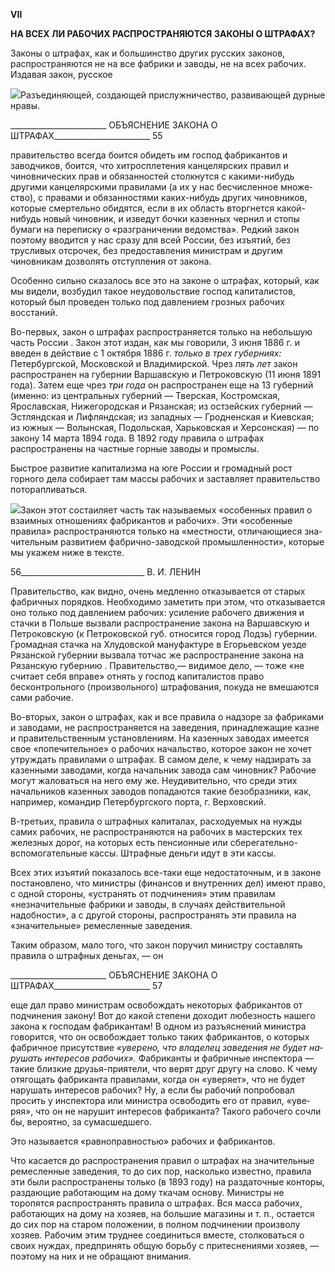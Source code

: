 **VII**

**НА ВСЕХ ЛИ РАБОЧИХ РАСПРОСТРАНЯЮТСЯ** **ЗАКОНЫ О ШТРАФАХ?**

Законы о штрафах, как и большинство других русских законов, распространяются не на все фабрики и заводы, не на всех рабочих. Издавая закон, русское

![](file:///C:/Users/bot32/AppData/Local/Temp/msohtmlclip1/01/clip_image001.png)Разъединяющей, создающей прислужничество, развивающей дурные нравы.

  

________________________ ОБЪЯСНЕНИЕ ЗАКОНА О ШТРАФАХ________________________ 55

правительство всегда боится обидеть им господ фабрикантов и заводчиков, боится, что хитросплетения канцелярских правил и чиновнических прав и обязанностей столкнутся с какими-нибудь другими канцелярскими правилами (а их у нас бесчисленное множе­ство), с правами и обязанностями каких-нибудь других чиновников, которые смертель­но обидятся, если в их область вторгнется какой-нибудь новый чиновник, и изведут бочки казенных чернил и стопы бумаги на переписку о «разграничении ведомства». Редкий закон поэтому вводится у нас сразу для всей России, без изъятий, без трусливых отсрочек, без предоставления министрам и другим чиновникам дозволять отступления от закона.

Особенно сильно сказалось все это на законе о штрафах, который, как мы видели, возбудил такое неудовольствие господ капиталистов, который был проведен только под давлением грозных рабочих восстаний.

Во-первых, закон о штрафах распространяется только на небольшую часть России . Закон этот издан, как мы говорили, 3 июня 1886 г. и введен в действие с 1 октября 1886 г. _только в трех губерниях:_ Петербургской, Московской и Владимирской. Чрез _пять лет_ закон распространен на губернии Варшавскую и Петроковскую (11 июня 1891 года). Затем еще чрез _три года_ он распространен еще на 13 губерний (именно: из центральных губерний — Тверская, Костромская, Ярославская, Нижегородская и Ря­занская; из остзейских губерний — Эстляндская и Лифляндская; из западных — Грод­ненская и Киевская; из южных — Волынская, Подольская, Харьковская и Херсонская) — по закону 14 марта 1894 года. В 1892 году правила о штрафах распространены на частные горные заводы и промыслы.

Быстрое развитие капитализма на юге России и громадный рост горного дела соби­рает там массы рабочих и заставляет правительство поторапливаться.

![](file:///C:/Users/bot32/AppData/Local/Temp/msohtmlclip1/01/clip_image002.png)Закон этот состаиляет часть так называемых «особенных правил о взаимных отношениях фабрикан­тов и рабочих». Эти «особенные правила» распространяются только на «местности, отличающиеся зна­чительным развитием фабрично-заводской промышленности», которые мы укажем ниже в тексте.

  

56_______________________________ В. И. ЛЕНИН

Правительство, как видно, очень медленно отказывается от старых фабричных по­рядков. Необходимо заметить при этом, что отказывается оно только под давлением рабочих: усиление рабочего движения и стачки в Польше вызвали распространение за­кона на Варшавскую и Петроковскую (к Петроковской губ. относится город Лодзь) гу­бернии. Громадная стачка на Хлудовской мануфактуре в Егорьевском уезде Рязанской губернии вызвала тотчас же распространение закона на Рязанскую губернию . Прави­тельство,— видимое дело, — тоже «не считает себя вправе» отнять у господ капитали­стов право бесконтрольного (произвольного) штрафования, покуда не вмешаются сами рабочие.

Во-вторых, закон о штрафах, как и все правила о надзоре за фабриками и заводами, не распространяется на заведения, принадлежащие казне и правительственным уста­новлениям. На казенных заводах имеется свое «попечительное» о рабочих начальство, которое закон не хочет утруждать правилами о штрафах. В самом деле, к чему надзи­рать за казенными заводами, когда начальник завода сам чиновник? Рабочие могут жа­ловаться на него ему же. Неудивительно, что среди этих начальников казенных заводов попадаются такие безобразники, как, например, командир Петербургского порта, г. Верховский.

В-третьих, правила о штрафных капиталах, расходуемых на нужды самих рабочих, не распространяются на рабочих в мастерских тех железных дорог, на которых есть пенсионные или сберегательно-вспомогательные кассы. Штрафные деньги идут в эти кассы.

Всех этих изъятий показалось все-таки еще недостаточным, и в законе постановлено, что министры (финансов и внутренних дел) имеют право, с одной стороны, «устранять от подчинения» этим правилам «незначительные фабрики и заводы, в случаях действи­тельной надобности», а с другой стороны, распространять эти правила на «значитель­ные» ремесленные заведения.

Таким образом, мало того, что закон поручил министру составлять правила о штрафных деньгах, — он

  

________________________ ОБЪЯСНЕНИЕ ЗАКОНА О ШТРАФАХ________________________ 57

еще дал право министрам освобождать некоторых фабрикантов от подчинения закону! Вот до какой степени доходит любезность нашего закона к господам фабрикантам! В одном из разъяснений министра говорится, что он освобождает только таких фабрикан­тов, о которых фабричное присутствие _«уверено, что владелец заведения не будет на­рушать интересов рабочих»._ Фабриканты и фабричные инспектора — такие близкие друзья-приятели, что верят друг другу на слово. К чему отягощать фабриканта прави­лами, когда он «уверяет», что не будет нарушать интересов рабочих? Ну, а если бы ра­бочий попробовал просить у инспектора или министра освободить его от правил, «уве­ряя», что он не нарушит интересов фабриканта? Такого рабочего сочли бы, вероятно, за сумасшедшего.

Это называется «равноправностью» рабочих и фабрикантов.

Что касается до распространения правил о штрафах на значительные ремесленные заведения, то до сих пор, насколько известно, правила эти были распространены только (в 1893 году) на раздаточные конторы, раздающие работающим на дому ткачам основу. Министры не торопятся распространять правила о штрафах. Вся масса рабочих, рабо­тающих на дому на хозяев, на большие магазины и т. п., остается до сих пор на старом положении, в полном подчинении произволу хозяев. Рабочим этим труднее соединить­ся вместе, столковаться о своих нуждах, предпринять общую борьбу с притеснениями хозяев, — поэтому на них и не обращают внимания.
